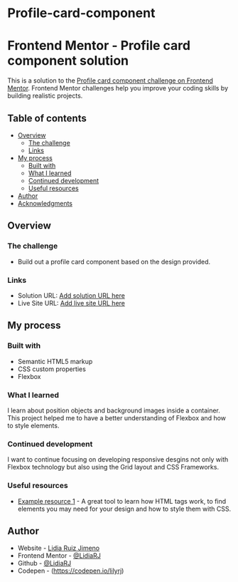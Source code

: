 # Profile-card-component

# Frontend Mentor - Profile card component solution

This is a solution to the [Profile card component challenge on Frontend Mentor](https://www.frontendmentor.io/challenges/profile-card-component-cfArpWshJ). Frontend Mentor challenges help you improve your coding skills by building realistic projects. 

## Table of contents

- [Overview](#overview)
  - [The challenge](#the-challenge)
  - [Links](#links)
- [My process](#my-process)
  - [Built with](#built-with)
  - [What I learned](#what-i-learned)
  - [Continued development](#continued-development)
  - [Useful resources](#useful-resources)
- [Author](#author)
- [Acknowledgments](#acknowledgments)


## Overview

### The challenge

- Build out a profile card component based on the design provided. 

### Links

- Solution URL: [Add solution URL here](https://github.com/LidiaRJ/Profile-card-component.git)
- Live Site URL: [Add live site URL here](https://codepen.io/lilyrj/pen/wvgmKbM)

## My process

### Built with

- Semantic HTML5 markup
- CSS custom properties
- Flexbox

### What I learned

I learn about position objects and background images inside a container. This project helped me to have a better understanding of Flexbox and how to style elements. 


### Continued development

I want to continue focusing on developing responsive desgins not only with Flexbox technology but also using the Grid layout and CSS Frameworks.

### Useful resources

- [Example resource 1](https://www.w3schools.com/) - A great tool to learn how HTML tags work, to find elements you may need for your design and how to style them with CSS. 

## Author

- Website - [Lidia Ruiz Jimeno](https://www.behance.net/Lidiarjimeno)
- Frontend Mentor - [@LidiaRJ](https://www.frontendmentor.io/profile/LidiaRJ)
- Github - [@LidiaRJ](https://github.com/LidiaRJ)
- Codepen - (https://codepen.io/lilyrj)

